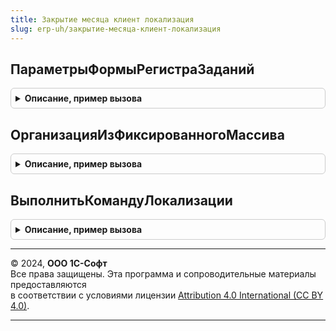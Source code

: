 ```yaml
---
title: Закрытие месяца клиент локализация
slug: erp-uh/закрытие-месяца-клиент-локализация
---
```



## ПараметрыФормыРегистраЗаданий
<details style="margin: 1em 0; padding: 0.5em; border: 1px solid #ccc; border-radius: 6px;">

<summary style="font-weight: bold; cursor: pointer;">Описание, пример вызова</summary>

```bsl

// Формирует параметры открытия форм из формы закрытия месяца
//
// Параметры:
// 	Форма - ФормаКлиентскогоПриложения - форма закрытия месяца.
// Возвращаемое значение:
// 	Структура, Неопределено - структура параметров:
// * Отбор - Структура - структура отбора:
// ** Организация - СправочникСсылка.Организации - организация для отбора.
Функция ПараметрыФормыРегистраЗаданий(Форма) Экспорт
```

Пример вызова
```bsl
Результат = ЗакрытиеМесяцаКлиентЛокализация.ПараметрыФормыРегистраЗаданий(Форма) 
```
</details>

## ОрганизацияИзФиксированногоМассива
<details style="margin: 1em 0; padding: 0.5em; border: 1px solid #ccc; border-radius: 6px;">

<summary style="font-weight: bold; cursor: pointer;">Описание, пример вызова</summary>

```bsl

// Получает организацию из массива организация
//
// Параметры:
// 	ОбщийМассивОрганизаций - Произвольный - реквизит формы
// Возвращаемое значение:
// 	СправочникСсылка.Организации - ссылка на организацию
Функция ОрганизацияИзФиксированногоМассива(ОбщийМассивОрганизаций) Экспорт
```

Пример вызова
```bsl
Результат = ЗакрытиеМесяцаКлиентЛокализация.ОрганизацияИзФиксированногоМассива(ОбщийМассивОрганизаций) 
```
</details>

## ВыполнитьКомандуЛокализации
<details style="margin: 1em 0; padding: 0.5em; border: 1px solid #ccc; border-radius: 6px;">

<summary style="font-weight: bold; cursor: pointer;">Описание, пример вызова</summary>

```bsl


// Выполнение команды формы операций закрытия месяца.
//
// Параметры:
// 	Команда - КомандаФормы -
// 	Форма - ФормаКлиентскогоПриложения -
//
Процедура ВыполнитьКомандуЛокализации(Команда, Форма) Экспорт
```

Пример вызова
```bsl
ЗакрытиеМесяцаКлиентЛокализация.ВыполнитьКомандуЛокализации(Команда, Форма) 
```
</details>

---

© 2024, **ООО 1С-Софт**  
Все права защищены. Эта программа и сопроводительные материалы предоставляются  
в соответствии с условиями лицензии [Attribution 4.0 International (CC BY 4.0)](https://creativecommons.org/licenses/by/4.0/legalcode).

---
